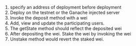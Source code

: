1. specify an address of deployment before deployment
2. Deploy on the testnet or the Ganache injected server
2. Invoke the deposit method with a wei 
3. Add, view and update the participating users.
4. The getState method should reflect the deposited wei
5. After depositing the wei. Stake the wei by invoking the wei
6. Unstake method would revert the staked wei.
